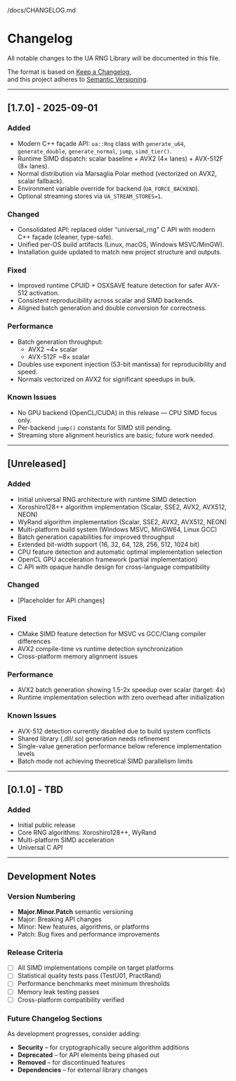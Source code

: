 /docs/CHANGELOG.md
# Changelog

All notable changes to the UA RNG Library will be documented in this file.

The format is based on [Keep a Changelog](https://keepachangelog.com/en/1.0.0/),  
and this project adheres to [Semantic Versioning](https://semver.org/spec/v2.0.0.html).

---

## [1.7.0] - 2025-09-01

### Added
- Modern C++ façade API: `ua::Rng` class with `generate_u64`, `generate_double`, `generate_normal`, `jump`, `simd_tier()`.
- Runtime SIMD dispatch: scalar baseline + AVX2 (4× lanes) + AVX-512F (8× lanes).
- Normal distribution via Marsaglia Polar method (vectorized on AVX2, scalar fallback).
- Environment variable override for backend (`UA_FORCE_BACKEND`).
- Optional streaming stores via `UA_STREAM_STORES=1`.

### Changed
- Consolidated API: replaced older “universal_rng” C API with modern C++ façade (cleaner, type-safe).
- Unified per-OS build artifacts (Linux, macOS, Windows MSVC/MinGW).
- Installation guide updated to match new project structure and outputs.

### Fixed
- Improved runtime CPUID + OSXSAVE feature detection for safer AVX-512 activation.
- Consistent reproducibility across scalar and SIMD backends.
- Aligned batch generation and double conversion for correctness.

### Performance
- Batch generation throughput:  
  - AVX2 ~4× scalar  
  - AVX-512F ~8× scalar
- Doubles use exponent injection (53-bit mantissa) for reproducibility and speed.
- Normals vectorized on AVX2 for significant speedups in bulk.

### Known Issues
- No GPU backend (OpenCL/CUDA) in this release — CPU SIMD focus only.
- Per-backend `jump()` constants for SIMD still pending.
- Streaming store alignment heuristics are basic; future work needed.

---

## [Unreleased]

### Added
- Initial universal RNG architecture with runtime SIMD detection
- Xoroshiro128++ algorithm implementation (Scalar, SSE2, AVX2, AVX512, NEON)
- WyRand algorithm implementation (Scalar, SSE2, AVX2, AVX512, NEON)
- Multi-platform build system (Windows MSVC, MinGW64, Linux GCC)
- Batch generation capabilities for improved throughput
- Extended bit-width support (16, 32, 64, 128, 256, 512, 1024 bit)
- CPU feature detection and automatic optimal implementation selection
- OpenCL GPU acceleration framework (partial implementation)
- C API with opaque handle design for cross-language compatibility

### Changed
- [Placeholder for API changes]

### Fixed
- CMake SIMD feature detection for MSVC vs GCC/Clang compiler differences
- AVX2 compile-time vs runtime detection synchronization
- Cross-platform memory alignment issues

### Performance
- AVX2 batch generation showing 1.5-2x speedup over scalar (target: 4x)
- Runtime implementation selection with zero overhead after initialization

### Known Issues
- AVX-512 detection currently disabled due to build system conflicts
- Shared library (.dll/.so) generation needs refinement
- Single-value generation performance below reference implementation levels
- Batch mode not achieving theoretical SIMD parallelism limits

---

## [0.1.0] - TBD

### Added
- Initial public release
- Core RNG algorithms: Xoroshiro128++, WyRand
- Multi-platform SIMD acceleration
- Universal C API

---

## Development Notes

### Version Numbering
- **Major.Minor.Patch** semantic versioning
- Major: Breaking API changes
- Minor: New features, algorithms, or platforms
- Patch: Bug fixes and performance improvements

### Release Criteria
- [ ] All SIMD implementations compile on target platforms
- [ ] Statistical quality tests pass (TestU01, PractRand)
- [ ] Performance benchmarks meet minimum thresholds
- [ ] Memory leak testing passes
- [ ] Cross-platform compatibility verified

### Future Changelog Sections
As development progresses, consider adding:

- **Security** – for cryptographically secure algorithm additions
- **Deprecated** – for API elements being phased out
- **Removed** – for discontinued features
- **Dependencies** – for external library changes